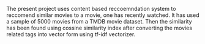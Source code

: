 The present project uses content based reccoemndation system to reccomend similar movies to a movie, one has recently watched. 
It has used a sample of 5000 movies from a TMDB movie dataset. Then the similarity has been found using cossine similarity index after
converting the movies related tags into vector form using tf-idf vectorizer. 
